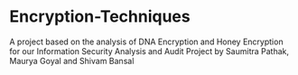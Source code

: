# Encryption-Techniques
A project based on the analysis of DNA Encryption and Honey Encryption for our Information Security Analysis and Audit Project
by Saumitra Pathak, Maurya Goyal and Shivam Bansal

